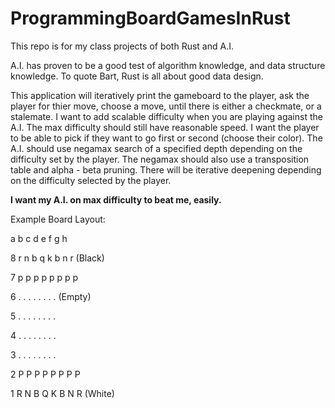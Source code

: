 # ProgrammingBoardGamesInRust
This repo is for my class projects of both Rust and A.I.

A.I. has proven to be a good test of algorithm knowledge, and data structure knowledge. To quote Bart, Rust is all about good data design.

This application will iteratively print the gameboard to the player, ask the player for thier move, choose a move, until there is either a checkmate, or a stalemate. I want to add scalable difficulty when you are playing against the A.I. The max difficulty should still have reasonable speed. I want the player to be able to pick if they want to go first or second (choose their color). The A.I. should use negamax search of a specified depth depending on the difficulty set by the player. The negamax should also use a transposition table and alpha - beta pruning. There will be iterative deepening depending on the difficulty selected by the player.

**I want my A.I. on max difficulty to beat me, easily.**

Example Board Layout:
   
   a b c d e f g h

8 r n b q k b n r   (Black)

7 p p p p p p p p

6 . . . . . . . .   (Empty)

5 . . . . . . . .

4 . . . . . . . .

3 . . . . . . . .

2 P P P P P P P P

1 R N B Q K B N R   (White)
